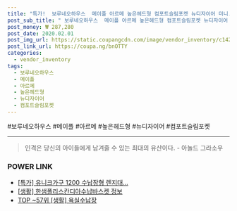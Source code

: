 ```yaml
--- 
title: "특가!  보루네오하우스  메이플 아르메 높은헤드형 컴포트슬림포켓 뉴디자이어 미니..." 
post_sub_title: " 보루네오하우스  메이플 아르메 높은헤드형 컴포트슬림포켓 뉴디자이어 미니싱글 싱글 멀티수납침대" 
post_money: ₩ 287,280 
post_date: 2020.02.01 
post_img_url: https://static.coupangcdn.com/image/vendor_inventory/c142/943a0cf10a542c823d53b8f42c0064fa77a8aeec399e8882ff746d8ed905.jpg 
post_link_url: https://coupa.ng/bnOTTY 
categories: 
  - vendor_inventory 
tags: 
  - 보루네오하우스 
  - 메이플 
  - 아르메 
  - 높은헤드형 
  - 뉴디자이어 
  - 컴포트슬림포켓 
--- 
```

  #보루네오하우스 #메이플 #아르메 #높은헤드형 #뉴디자이어 #컴포트슬림포켓 
<hr> 

> 인격은 당신의 아이들에게 남겨줄 수 있는 최대의 유산이다. - 아놀드 그라소우 


### POWER LINK

* <a href="https://blog.naver.com/santokki14/221791965573" target="_blank">[특가] 유니크가구 1200 수납장형 렌지대...</a>
* <a href="https://blog.naver.com/santokki14/221772204347" target="_blank"> [생활] 한샘폴리스칸디아수납바스켓 정보 </a>
* <a href="https://blog.naver.com/fasyy4321/221783278438" target="_blank"> TOP ~57위 [생활] 욕실수납장</a>
